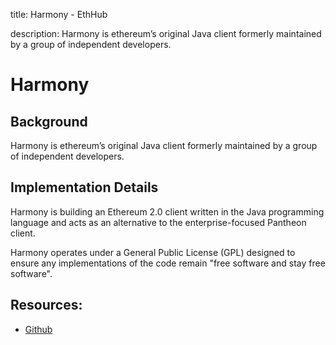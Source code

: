 title: Harmony - EthHub

description: Harmony is ethereum’s original Java client formerly maintained by a group of independent developers.

# Harmony

## Background

Harmony is ethereum’s original Java client formerly maintained by a group of independent developers.

## Implementation Details

Harmony is building an Ethereum 2.0 client written in the Java programming language and acts as an alternative to the enterprise-focused Pantheon client.

Harmony operates under a General Public License \(GPL\) designed to ensure any implementations of the code remain "free software and stay free software".

## Resources:

* [Github](https://github.com/harmony-dev/beacon-chain-java)

